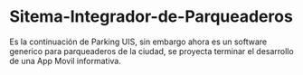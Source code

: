 # Sitema-Integrador-de-Parqueaderos
Es la continuación de Parking UIS, sin embargo ahora es un software generico para parqueaderos de la ciudad, se proyecta terminar el desarrollo de una App Movil informativa.
